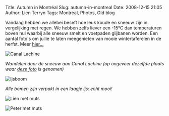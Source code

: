 Title: Autumn in Montréal
Slug: autumn-in-montreal
Date: 2008-12-15 21:05
Author: Lien Terryn
Tags: Montréal, Photos, Old blog

Vandaag hebben we allebei beseft hoe leuk koude en sneeuw zijn in vergelijking met regen. We hebben zelfs liever een -15°C dan temperaturen boven nul waarbij alle sneeuw smelt en voetpaden glijbanen worden. Een aantal foto's om jullie te laten meegenieten van mooie wintertaferelen in de herfst. Meer [hier…](http://picasaweb.google.com/lienterryn/HerfstInMontrAl)

![Canal Lachine](http://lh5.ggpht.com/_cvGWRFf-ypY/SUaygFTCu2I/AAAAAAAACUE/Z91UgjJDVXM/s800/P1050667.JPG)

*Wandelen door de sneeuw aan Canal Lachine (op ongeveer dezelfde plaats waar [deze foto](http://picasaweb.google.com/lienterryn/LaVieMontrAl#5248986934055567186) is genomen)*

![Ijsboom](http://lh3.ggpht.com/_cvGWRFf-ypY/SUava4ZNAFI/AAAAAAAACTA/Qgcwv7_oYGE/s800/P1050640.JPG)

*Alle bomen zijn verpakt in een laagje ijs: echt mooi!*

![Lien met muts](http://lh4.ggpht.com/_cvGWRFf-ypY/SUawAxLqpqI/AAAAAAAACTM/n3CO5vjYCrY/s800/P1050643.JPG)

![Peter met muts](http://lh4.ggpht.com/_cvGWRFf-ypY/SUawq1M2KEI/AAAAAAAACTc/I2nD4yKeasA/s800/P1050646.JPG)